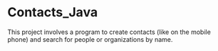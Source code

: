 # Contacts_Java

This project involves a program to create contacts (like on the mobile phone) and search for people or organizations by name.
